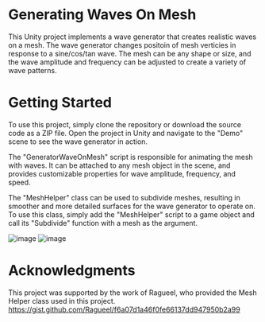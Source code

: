 # Generating Waves On Mesh

This Unity project implements a wave generator that creates realistic waves on a mesh. The wave generator changes positoin of mesh verticies in response to a sine/cos/tan wave. The mesh can be any shape or size, and the wave amplitude and frequency can be adjusted to create a variety of wave patterns.

# Getting Started
To use this project, simply clone the repository or download the source code as a ZIP file. Open the project in Unity and navigate to the "Demo" scene to see the wave generator in action.

The "GeneratorWaveOnMesh" script is responsible for animating the mesh with waves. It can be attached to any mesh object in the scene, and provides customizable properties for wave amplitude, frequency, and speed.

The "MeshHelper" class can be used to subdivide meshes, resulting in smoother and more detailed surfaces for the wave generator to operate on. To use this class, simply add the "MeshHelper" script to a game object and call its "Subdivide" function with a mesh as the argument.

![image](https://user-images.githubusercontent.com/61724400/231471269-2b63bf85-ad0c-47e8-b89f-787b912bb3d3.png)
![image](https://user-images.githubusercontent.com/61724400/231472000-9154fa61-2231-425d-a98e-f8347124d55b.png)

# Acknowledgments
This project was supported by the work of Ragueel, who provided the Mesh Helper class used in this project.
https://gist.github.com/Ragueel/f6a07d1a46f0fe66137dd947950b2a99



